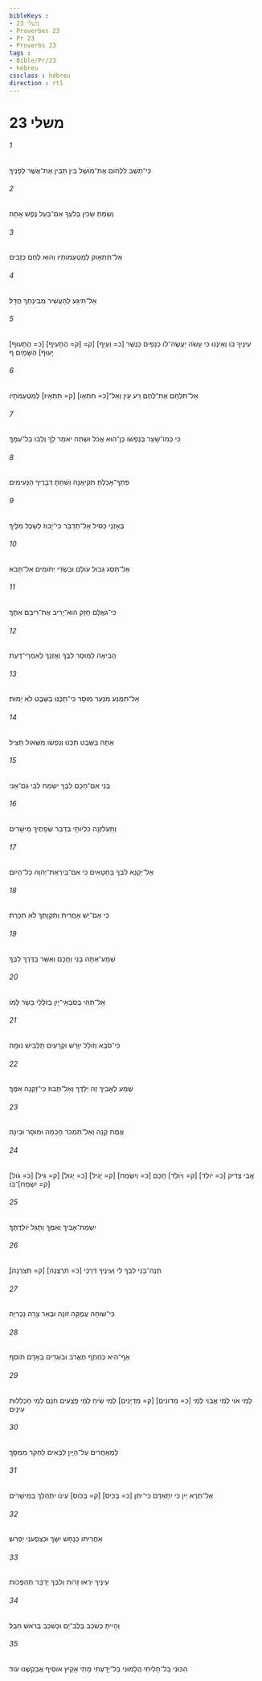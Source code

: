 ```yaml
---
bibleKeys : 
- משלי 23
- Proverbes 23
- Pr 23
- Proverbs 23
tags : 
- Bible/Pr/23
- hébreu
cssclass : hébreu
direction : rtl
---
```


# משלי 23

###### 1
כִּי־תֵשֵׁב לִלְחֹום אֶת־מֹושֵׁל בִּין תָּבִין אֶת־אֲשֶׁר לְפָנֶיךָ׃
###### 2
וְשַׂמְתָּ שַׂכִּין בְּלֹעֶךָ אִם־בַּעַל נֶפֶשׁ אָתָּה׃
###### 3
אַל־תִּתְאָוק לְמַטְעַמֹּותָיו וְהוּא לֶחֶם כְּזָבִים׃
###### 4
אַל־תִּיגַע לְהַעֲשִׁיר מִבִּינָתְךָ חֲדָל׃
###### 5
[כ= הֲתָעוּף] [ק= הֲתָעִיף] עֵינֶיךָ בֹּו וְאֵינֶנּוּ כִּי עָשֹׂה יַעֲשֶׂה־לֹּו כְנָפַיִם כְּנֶשֶׁר [כ= וְעָיֵף] [ק= יָעוּף] הַשָּׁמָיִם׃ ף
###### 6
אַל־תִּלְחַם אֶת־לֶחֶם רַע עָיִן וְאַל־[כ= תִּתְאָו] [ק= תִּתְאָיו] לְמַטְעַמֹּתָיו׃
###### 7
כִּי כְּמֹו־שָׁעַר בְּנַפְשֹׁו כֶּן־הוּא אֱכֹל וּשְׁתֵה יֹאמַר לָךְ וְלִבֹּו בַּל־עִמָּךְ׃
###### 8
פִּתְּךָ־אָכַלְתָּ תְקִיאֶנָּה וְשִׁחַתָּ דְּבָרֶיךָ הַנְּעִימִים׃
###### 9
בְּאָזְנֵי כְסִיל אַל־תְּדַבֵּר כִּי־יָבוּז לְשֵׂכֶל מִלֶּיךָ׃
###### 10
אַל־תַּסֵּג גְּבוּל עֹולָם וּבִשְׂדֵי יְתֹומִים אַל־תָּבֹא׃
###### 11
כִּי־גֹאֲלָם חָזָק הוּא־יָרִיב אֶת־רִיבָם אִתָּךְ׃
###### 12
הָבִיאָה לַמּוּסָר לִבֶּךָ וְאָזְנֶךָ לְאִמְרֵי־דָעַת׃
###### 13
אַל־תִּמְנַע מִנַּעַר מוּסָר כִּי־תַכֶּנּוּ בַשֵּׁבֶט לֹא יָמוּת׃
###### 14
אַתָּה בַּשֵּׁבֶט תַּכֶּנּוּ וְנַפְשֹׁו מִשְּׁאֹול תַּצִּיל׃
###### 15
בְּנִי אִם־חָכַם לִבֶּךָ יִשְׂמַח לִבִּי גַם־אָנִי׃
###### 16
וְתַעְלֹזְנָה כִלְיֹותָי בְּדַבֵּר שְׂפָתֶיךָ מֵישָׁרִים׃
###### 17
אַל־יְקַנֵּא לִבְּךָ בַּחַטָּאִים כִּי אִם־בְּיִרְאַת־יְהוָה כָּל־הַיֹּום׃
###### 18
כִּי אִם־יֵשׁ אַחֲרִית וְתִקְוָתְךָ לֹא תִכָּרֵת׃
###### 19
שְׁמַע־אַתָּה בְנִי וַחֲכָם וְאַשֵּׁר בַּדֶּרֶךְ לִבֶּךָ׃
###### 20
אַל־תְּהִי בְסֹבְאֵי־יָיִן בְּזֹלֲלֵי בָשָׂר לָמֹו׃
###### 21
כִּי־סֹבֵא וְזֹולֵל יִוָּרֵשׁ וּקְרָעִים תַּלְבִּישׁ נוּמָה׃
###### 22
שְׁמַע לְאָבִיךָ זֶה יְלָדֶךָ וְאַל־תָּבוּז כִּי־זָקְנָה אִמֶּךָ׃
###### 23
אֱמֶת קְנֵה וְאַל־תִּמְכֹּר חָכְמָה וּמוּסָר וּבִינָה׃
###### 24
[כ= גֹּול] [ק= גִּיל] [כ= יָגוּל] [ק= יָגִיל] אֲבִי צַדִּיק [כ= יֹולֵד] [ק= וְיֹולֵד] חָכָם [כ= וְיִשְׂמַח] [ק= יִשְׂמַח]־בֹּו׃
###### 25
יִשְׂמַח־אָבִיךָ וְאִמֶּךָ וְתָגֵל יֹולַדְתֶּךָ׃
###### 26
תְּנָה־בְנִי לִבְּךָ לִי וְעֵינֶיךָ דְּרָכַי [כ= תִּרְצֶנָה] [ק= תִּצֹּרְנָה]׃ַ
###### 27
כִּי־שׁוּחָה עֲמֻקָּה זֹונָה וּבְאֵר צָרָה נָכְרִיָּה׃
###### 28
אַף־הִיא כְּחֶתֶף תֶּאֱרֹב וּבֹוגְדִים בְּאָדָם תֹּוסִף׃
###### 29
לְמִי אֹוי לְמִי אֲבֹוי לְמִי [כ= מִדֹונִים] [ק= מִדְיָנִים] לְמִי שִׂיחַ לְמִי פְּצָעִים חִנָּם לְמִי חַכְלִלוּת עֵינָיִם׃
###### 30
לַמְאַחֲרִים עַל־הַיָּיִן לַבָּאִים לַחְקֹר מִמְסָךְ׃
###### 31
אַל־תֵּרֶא יַיִן כִּי יִתְאַדָּם כִּי־יִתֵּן [כ= בַּכִּיס] [ק= בַּכֹּוס] עֵינֹו יִתְהַלֵּךְ בְּמֵישָׁרִים׃
###### 32
אַחֲרִיתֹו כְּנָחָשׁ יִשָּׁךְ וּכְצִפְעֹנִי יַפְרִשׁ׃
###### 33
עֵינֶיךָ יִרְאוּ זָרֹות וְלִבְּךָ יְדַבֵּר תַּהְפֻּכֹות׃
###### 34
וְהָיִיתָ כְּשֹׁכֵב בְּלֶב־יָם וּכְשֹׁכֵב בְּרֹאשׁ חִבֵּל׃
###### 35
הִכּוּנִי בַל־חָלִיתִי הֲלָמוּנִי בַּל־יָדָעְתִּי מָתַי אָקִיץ אֹוסִיף אֲבַקְשֶׁנּוּ עֹוד׃
